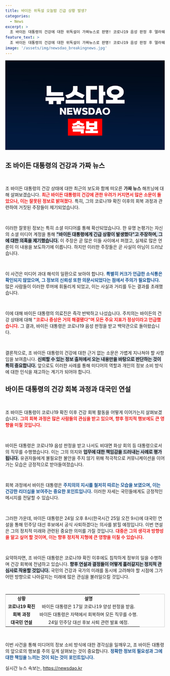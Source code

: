 ```yaml
---
title: 바이든 위독설 오늘밤 긴급 상황 발생?
categories:
  - News
excerpt: >
  조 바이든 대통령의 건강에 대한 위독설이 가짜뉴스로 판명! 코로나19 음성 판정 후 델라웨어에서 공식 복귀한 그는 대선 후보 사퇴 소식과 연설로 이목을 집중시키고 있다!
feature_text: >
  조 바이든 대통령의 건강에 대한 위독설이 가짜뉴스로 판명! 코로나19 음성 판정 후 델라웨어에서 공식 복귀한 그는 대선 후보 사퇴 소식과 연설로 이목을 집중시키고 있다!
image: '/assets/img/newsdao_breakingnews.jpg'
---
```


<p><img src="/assets/img/newsdao_breakingnews.jpg" alt="firstkoreanews 속보" /></p>

<h2 data-ke-size="size26">조 바이든 대통령의 건강과 가짜 뉴스</h2>

<p data-ke-size="size16">&nbsp;</p>

<p>조 바이든 대통령의 건강 상태에 대한 최근의 보도와 함께 떠오른 <b>가짜 뉴스</b> 해프닝에 대해 살펴보겠습니다. <b><span style="color: #ee2323;">최근 바이든 대통령의 건강에 관한 우려가 커지면서 많은 소문이 돌았으나, 이는 잘못된 정보로 밝혀졌다.</span></b> 특히, 그의 코로나19 확진 이후의 회복 과정과 관련하여 거짓된 주장들이 제기되었습니다. </p>

<p data-ke-size="size16">&nbsp;</p>

<p>이러한 잘못된 정보는 특히 소셜 미디어를 통해 확산되었습니다. 한 유명 논평가는 자신의 소셜 미디어 계정을 통해 <b><span style="background-color: #21538527;">"바이든 대통령에게 긴급 상황이 발생했다"고 주장하며, 그에 대한 <b>의혹</b>을 제기했습니다.</span></b> 이 주장은 곧 많은 이들 사이에서 퍼졌고, 실제로 많은 언론이 이 내용을 보도하기에 이릅니다. 하지만 이러한 주장들은 곧 사실이 아님이 드러났습니다. </p>

<p data-ke-size="size16">&nbsp;</p>

<p>이 사건은 미디어 과대 해석의 일환으로 보아야 합니다. <b><span style="color: #1a5490;">특별히 커크가 언급한 소식통은 확인되지 않았으며, 그 정보의 신뢰성 또한 의문시되었다는 점에서 주의가 필요합니다.</span></b> 많은 사람들이 이러한 루머에 휘둘리게 되었고, 이는 사실과 거리를 두는 결과를 초래했습니다. </p>

<p data-ke-size="size16">&nbsp;</p>

<p>이에 대해 바이든 대통령의 의료진은 즉각 반박하고 나섰습니다. 주치의는 바이든의 건강 상태에 대해 <b><span style="color: #ee2323;">"코로나 증상은 거의 해결됐다"며 모든 주요 <b>지표</b>가 정상이라고 언급했습니다.</span></b> 그 결과, 바이든 대통령은 코로나19 음성 판정을 받고 백악관으로 돌아왔습니다. </p>

<p data-ke-size="size16">&nbsp;</p>

<p>결론적으로, 조 바이든 대통령의 건강에 대한 근거 없는 소문은 가볍게 지나쳐야 할 사항임을 보여줍니다. <b><span style="background-color: #21538527;">신뢰할 수 있는 정보 출처에서 오는 내용만을 바탕으로 판단하는 것이 특히 중요합니다.</span></b> 앞으로도 이러한 사례를 통해 미디어의 역할과 개인의 정보 소비 방식에 대한 인식을 재고하는 계기가 되어야 합니다. </p>

<h2 data-ke-size="size26">바이든 대통령의 건강 회복 과정과 대국민 연설</h2>

<p data-ke-size="size16">&nbsp;</p>

<p>조 바이든 대통령이 코로나19 확진 이후 건강 회복 활동을 어떻게 이어가는지 살펴보겠습니다. <b><span style="color: #ee2323;">그의 회복 과정은 많은 사람들의 관심을 받고 있으며, 향후 정치적 행보에도 큰 영향을 미칠 것입니다.</span></b> </p>

<p data-ke-size="size16">&nbsp;</p>

<p>바이든 대통령은 코로나19 음성 판정을 받고 나서도 비대면 화상 회의 등 대통령으로서의 직무를 수행했습니다. 이는 그의 의지와 <b><span style="background-color: #21538527;">업무에 대한 책임감을 드러내는 사례로 평가됩니다.</span></b> 유권자들에게 불필요한 불안을 주지 않기 위해 적극적으로 커뮤니케이션을 이어가는 모습은 긍정적으로 받아들여졌습니다. </p>

<p data-ke-size="size16">&nbsp;</p>

<p>회복 과정에서 바이든 대통령은 <b><span style="color: #1a5490;">주치의의 지시를 철저히 따르는 모습을 보였으며, 이는 건강한 리더십을 보여주는 중요한 포인트입니다.</span></b> 이러한 자세는 국민들에게도 긍정적인 메시지를 전달할 수 있습니다. </p>

<p data-ke-size="size16">&nbsp;</p>

<p>그러한 가운데, 바이든 대통령은 24일 오후 8시(한국시간 25일 오전 9시)에 대국민 연설을 통해 민주당 대선 후보에서 공식 사퇴하겠다는 의사를 밝힐 예정입니다. 이번 연설은 그의 정치적 미래와 관련된 중요한 의미를 가질 것입니다. <b><span style="color: #ee2323;">대중은 그의 생각과 방향성을 알고 싶어 할 것이며, 이는 향후 정치적 지형에 큰 영향을 미칠 수 있습니다.</span></b></p>

<p data-ke-size="size16">&nbsp;</p>

<p>요약하자면, 조 바이든 대통령은 코로나19 확진 이후에도 침착하게 정부의 일을 수행하며 건강 회복에 전념하고 있습니다. <b><span style="background-color: #21538527;">향후 연설과 결정들이 어떻게 흘러갈지는 정치적 관심사로 작용할 것입니다.</span></b> 국민의 건강과 국가의 미래를 동시에 고려해야 할 시점에 그가 어떤 방향으로 나아갈지는 미래에 많은 관심을 불러일으킬 것입니다. </p>

<p data-ke-size="size16">&nbsp;</p>

<table style="width: 100%; border: 1px solid #cccccc;">
    <tr>
        <td style="text-align: center; height: 17px;"><b>상황</b></td>
        <td style="text-align: center; height: 17px;"><b>설명</b></td>
    </tr>
    <tr>
        <td style="text-align: center; height: 17px;"><b>코로나19 확진</b></td>
        <td style="text-align: center; height: 17px;">바이든 대통령은 17일 코로나19 양성 판정을 받음.</td>
    </tr>
    <tr>
        <td style="text-align: center; height: 17px;"><b>회복 과정</b></td>
        <td style="text-align: center; height: 17px;">바이든 대통령은 자택에서 회복하며 모든 직무를 수행.</td>
    </tr>
    <tr>
        <td style="text-align: center; height: 17px;"><b>대국민 연설</b></td>
        <td style="text-align: center; height: 17px;">24일 민주당 대선 후보 사퇴 관련 발표 예정.</td>
    </tr>
</table>

<p data-ke-size="size16">&nbsp;</p>

<p>이번 사건을 통해 미디어의 정보 소비 방식에 대한 경각심을 일깨우고, 조 바이든 대통령의 앞으로의 행보를 주의 깊게 살펴보는 것이 중요합니다. <b><span style="color: #1a5490;">정확한 정보의 필요성과 그에 대한 책임을 느끼는 것이 되는 것이 포인트입니다.</span></b></p>
실시간 뉴스 속보는, <a href="https://newsdao.kr" rel="dofollow">https://newsdao.kr</a>


